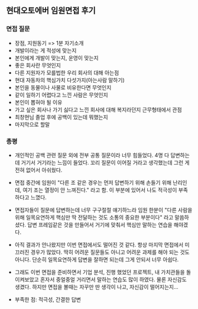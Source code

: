 ## 현대오토에버 임원면접 후기



### 면접 질문

- 장점, 지원동기 => 1분 자기소개
- 개발이라는 게 적성에 맞는지
- 본인에게 개발이 맞는지, 운영이 맞는지 
- 좋은 회사란 무엇인지
- 다른 지원자가 모를법한 우리 회사의 대해 아는점
- 현대 자동차의 핵심가치 다섯가지(아는사람 말하기)
- 본인을 동물이나 사물로 비유한다면 무엇인지
- 같이 일하기 어렵다고 느낀 사람은 무엇인지
- 본인이 뽑혀야 될 이유
- 가고 싶은 회사나 가기 싫다고 느낀 회사에 대해 복지라던지 근무형태에서 관점
- 최창현님 졸업 후에 공백이 있는데 뭐했는지
- 마지막으로 할말



### 총평

- 개인적인 공백 관련 질문 외에 전부 공통 질문이라 너무 힘들었다. 4명 다 답변하는 데 거기서 거기라는 느낌이 들었다. 꼬리 질문이 이어질 거라고 생각했는데 그런 게 전혀 없어서 아쉬웠다.

- 면접 중간에 임원이 "다른 조 같은 경우는 먼저 답변하기 위해 손들기 위해 난리인데, 여기 조는 열정이 안 느껴진다." 라고 함. 이 부분에 있어서 나도 적극성이 부족하다고 느꼈다.
- 면접자들이 질문에 답변하는데 너무 구구절절 얘기하느라 임원 한분이 "다른 사람을 위해 일목요연하게 핵심만 딱 전달하는 것도 소통의 중요한 부분이다" 라고 말씀하셨다. 답변 프레임같은 것을 만들어서 거기에 맞춰서 핵심만 말하는 연습을 해야겠다.
- 아직 결과가 안나왔지만 이번 면접에서도 떨어진 것 같다. 항상 마지막 면접에서 미끄러진 경우가 많았다. 딱히 어려운 질문들도 아니고 어려운 과제를 해야 되는 것도 아니다. 단순히 일목요연하게 답변을 잘하면 되는데 그게 안되서 너무 아쉽다.
- 그래도 이번 면접을 준비하면서 기업 분석, 진행 했었던 프로젝트, 내 가치관들을 돌이켜보았고 혼자서 중얼중얼 거리면서 말하는 연습도 많이 하였다. 물론 자신감도 생겼다. 하지만 면접을 볼때는 자꾸만 딴 생각이 나고, 자신감이 떨어지는지...
- 부족한 점: 적극성, 간결한 답변